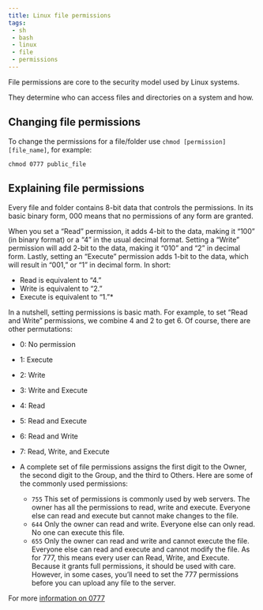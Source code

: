 ```yaml
---
title: Linux file permissions
tags:
 - sh
 - bash
 - linux
 - file
 - permissions
---
```


File permissions are core to the security model used by Linux systems.
<!--more-->
They determine who can access files and directories on a system and how.

## Changing file permissions

To change the permissions for a file/folder use `chmod [permission] [file_name]`, for example:
```shell
chmod 0777 public_file
```

## Explaining file permissions

Every file and folder contains 8-bit data that controls the permissions. In its basic binary form, 000 means that no permissions of any form are granted.

When you set a “Read” permission, it adds 4-bit to the data, making it “100” (in binary format) or a “4” in the usual decimal format. Setting a “Write” permission will add 2-bit to the data, making it “010” and “2” in decimal form. Lastly, setting an “Execute” permission adds 1-bit to the data, which will result in “001,” or “1” in decimal form. In short:

* Read is equivalent to “4.”
* Write is equivalent to “2.”
* Execute is equivalent to “1.”*

In a nutshell, setting permissions is basic math. For example, to set “Read and Write” permissions, we combine 4 and 2 to get 6. Of course, there are other permutations:

* 0: No permission
* 1: Execute
* 2: Write
* 3: Write and Execute
* 4: Read
* 5: Read and Execute
* 6: Read and Write
* 7: Read, Write, and Execute
* A complete set of file permissions assigns the first digit to the Owner, the second digit to the Group, and the third to Others. Here are some of the commonly used permissions:

    - `755` This set of permissions is commonly used by web servers. The owner has all the permissions to read, write and execute. Everyone else can read and execute but cannot make changes to the file.
    - `644` Only the owner can read and write. Everyone else can only read. No one can execute this file.
    - `655` Only the owner can read and write and cannot execute the file. Everyone else can read and execute and cannot modify the file.
      As for 777, this means every user can Read, Write, and Execute. Because it grants full permissions, it should be used with care. However, in some cases, you’ll need to set the 777 permissions before you can upload any file to the server.

For more [information on 0777](https://www.maketecheasier.com/file-permissions-what-does-chmod-777-means/)


